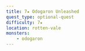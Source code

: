 ```yaml
---
title: 7★ Odogaron Unleashed
quest_type: optional-quest
difficulty: 7★
location: rotten-vale
monsters:
    - odogaron
---
```

